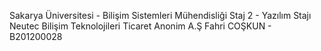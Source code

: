 Sakarya Üniversitesi - Bilişim Sistemleri Mühendisliği
Staj 2 - Yazılım Stajı
Neutec Bilişim Teknolojileri Ticaret Anonim A.Ş
Fahri COŞKUN - B201200028
